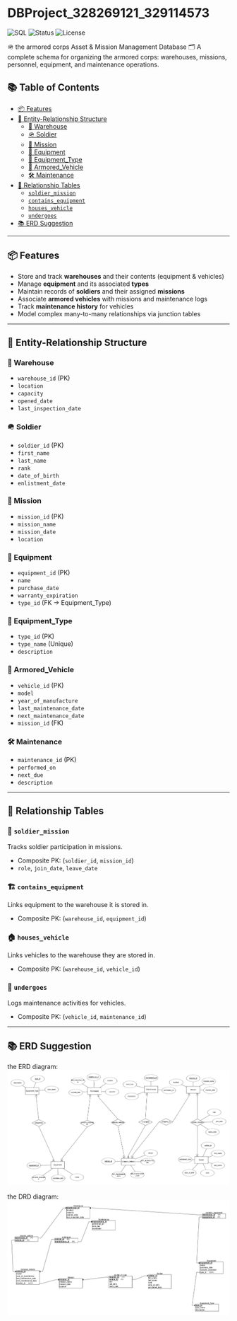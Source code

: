 # DBProject_328269121_329114573 


![SQL](https://img.shields.io/badge/SQL-RelationalDB-blue?style=flat-square)
![Status](https://img.shields.io/badge/Status-Stable-brightgreen?style=flat-square)
![License](https://img.shields.io/badge/License-MIT-yellow?style=flat-square)

🪖 the armored corps Asset & Mission Management Database 🗂️
A complete schema for organizing the armored corps: warehouses, missions, personnel, equipment, and maintenance operations.


## 📚 Table of Contents

- [📦 Features](#-features)
- [🧱 Entity-Relationship Structure](#-entity-relationship-structure)
  - [🏢 Warehouse](#-warehouse)
  - [🪖 Soldier](#-soldier)
  - [🎯 Mission](#-mission)
  - [🧰 Equipment](#-equipment)
  - [🔧 Equipment_Type](#-equipment_type)
  - [🚗 Armored_Vehicle](#-armored_vehicle)
  - [🛠️ Maintenance](#-maintenance)
- [🔁 Relationship Tables](#-relationship-tables)
  - [`soldier_mission`](#-soldier_mission)
  - [`contains_equipment`](#-contains_equipment)
  - [`houses_vehicle`](#-houses_vehicle)
  - [`undergoes`](#-undergoes)
- [📚 ERD Suggestion](#-erd-suggestion)

---

## 📦 Features

- Store and track **warehouses** and their contents (equipment & vehicles)
- Manage **equipment** and its associated **types**
- Maintain records of **soldiers** and their assigned **missions**
- Associate **armored vehicles** with missions and maintenance logs
- Track **maintenance history** for vehicles
- Model complex many-to-many relationships via junction tables

---

## 🧱 Entity-Relationship Structure

### 🏢 Warehouse
- `warehouse_id` (PK)
- `location`
- `capacity`
- `opened_date`
- `last_inspection_date`

### 🪖 Soldier
- `soldier_id` (PK)
- `first_name`
- `last_name`
- `rank`
- `date_of_birth`
- `enlistment_date`

### 🎯 Mission
- `mission_id` (PK)
- `mission_name`
- `mission_date`
- `location`

### 🧰 Equipment
- `equipment_id` (PK)
- `name`
- `purchase_date`
- `warranty_expiration`
- `type_id` (FK → Equipment_Type)

### 🔧 Equipment_Type
- `type_id` (PK)
- `type_name` (Unique)
- `description`

### 🚗 Armored_Vehicle
- `vehicle_id` (PK)
- `model`
- `year_of_manufacture`
- `last_maintenance_date`
- `next_maintenance_date`
- `mission_id` (FK)

### 🛠️ Maintenance
- `maintenance_id` (PK)
- `performed_on`
- `next_due`
- `description`

---

## 🔁 Relationship Tables

### 👥 `soldier_mission`
Tracks soldier participation in missions.
- Composite PK: (`soldier_id`, `mission_id`)
- `role`, `join_date`, `leave_date`

### 🏗️ `contains_equipment`
Links equipment to the warehouse it is stored in.
- Composite PK: (`warehouse_id`, `equipment_id`)

### 🏠 `houses_vehicle`
Links vehicles to the warehouse they are stored in.
- Composite PK: (`warehouse_id`, `vehicle_id`)

### 🔄 `undergoes`
Logs maintenance activities for vehicles.
- Composite PK: (`vehicle_id`, `maintenance_id`)

---

## 📚 ERD Suggestion

the ERD diagram:
![ERD](ERD.png)

the DRD diagram:
![DRD](DRD.png)

